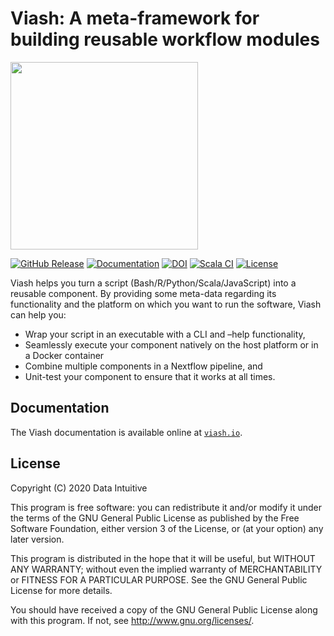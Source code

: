# Viash: A meta-framework for building reusable workflow modules


[<img src="https://viash.io/logo/viash_large.svg" width="300" />](https://viash.io)

[![GitHub
Release](https://img.shields.io/github/v/release/viash-io/viash?style=flat-square.png)](https://github.com/viash-io/viash/releases)
[![Documentation](https://img.shields.io/badge/docs-viash.io-blue?style=flat-square)](https://viash.io)
[![DOI](https://joss.theoj.org/papers/10.21105/joss.06089/status.svg)](https://doi.org/10.21105/joss.06089)
[![Scala
CI](https://github.com/viash-io/viash/actions/workflows/sbt_test.yml/badge.svg)](https://github.com/viash-io/viash/actions/workflows/sbt_test.yml)
[![License](https://img.shields.io/github/license/viash-io/viash?style=flat-square.png)](https://github.com/viash-io/viash/blob/master/LICENSE.md)

Viash helps you turn a script (Bash/R/Python/Scala/JavaScript) into a
reusable component. By providing some meta-data regarding its
functionality and the platform on which you want to run the software,
Viash can help you:

- Wrap your script in an executable with a CLI and –help functionality,
- Seamlessly execute your component natively on the host platform or in
  a Docker container
- Combine multiple components in a Nextflow pipeline, and
- Unit-test your component to ensure that it works at all times.

## Documentation

The Viash documentation is available online at
[`viash.io`](https://viash.io).

## License

Copyright (C) 2020 Data Intuitive

This program is free software: you can redistribute it and/or modify it
under the terms of the GNU General Public License as published by the
Free Software Foundation, either version 3 of the License, or (at your
option) any later version.

This program is distributed in the hope that it will be useful, but
WITHOUT ANY WARRANTY; without even the implied warranty of
MERCHANTABILITY or FITNESS FOR A PARTICULAR PURPOSE. See the GNU General
Public License for more details.

You should have received a copy of the GNU General Public License along
with this program. If not, see <http://www.gnu.org/licenses/>.

